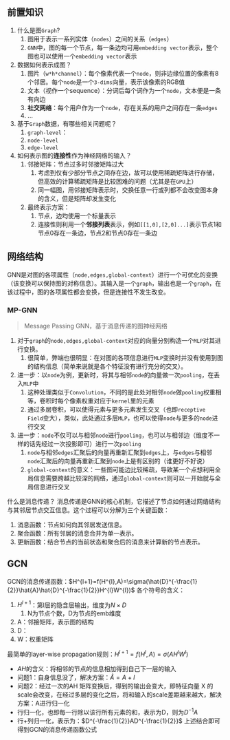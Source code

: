## 前置知识

1. 什么是图`Graph`?
	1. 图用于表示一系列实体（`nodes`）之间的关系（`edges`）
	2. `GNN`中，图的每一个节点，每一条边均可用`embedding vector`表示，整个图也可以使用一个`embedding vector`表示
2. 数据如何表示成图？
	1. 图片（`w*h*channel`）：每个像素代表一个`node`，则非边缘位置的像素有8个邻居。每个`node`是一个`3-dims`向量，表示该像素的RGB值
	2. 文本（视作一个sequence）：分词后每个词作为一个`node`，文本便是一条有向边
	3. **社交网络**：每个用户作为一个`node`，存在关系的用户之间存在一条`edges`
	4. ...
3. 基于`Graph`数据，有哪些相关问题呢？
	1. `graph-level`：
	2. `node-level`
	3. `edge-level`
4. 如何表示图的**连接性**作为神经网络的输入？
	1. 邻接矩阵：节点过多时邻接矩阵过大
		1. 考虑到仅有少部分节点之间存在边，故可以使用稀疏矩阵进行存储，但高效的计算稀疏矩阵是比较困难的问题（尤其是在`GPU`上）
		2. 同一幅图，用邻接矩阵表示时，交换任意一行或列都不会改变图本身的含义，但是矩阵却发生变化
	2. 最终表示方案：
		1. 节点，边均使用一个标量表示
		2. 连接性则利用一个**邻接列表**表示，例如`[[1,0],[2,0]...]`表示节点1和节点0存在一条边，节点2和节点0存在一条边

## 网络结构

GNN是对图的各项属性（`node,edges,global-context`）进行一个可优化的变换（该变换可以保持图的对称信息）。其输入是一个`graph`，输出也是一个`graph`，在该过程中，图的各项属性都会变换，但是连接性不发生改变。

### MP-GNN
> Message Passing GNN，基于消息传递的图神经网络

1. 对于`graph`的`node,edges,global-context`对应的向量分别构造一个`MLP`对其进行变换。
	1. 很简单，弊端也很明显：在对图的各项信息进行`MLP`变换时并没有使用到图的结构信息（简单来说就是各个特征没有进行充分的交叉）。
2. 进一步：以`node`为例，更新时，将其与相邻`node`的向量做一次`pooling`，在丢入`MLP`中
	1. 这种处理类似于`Convolution`，不同的是此处对相邻`node`做`pooling`权重相等，卷积时每个像素权重对应于`kernel`里的元素
	2. 通过多层卷积，可以使得元素与更多元素发生交叉（也即`receptive Field`变大），类似，此处通过多层`MLP`，也可以使得`node`与更多的`node`进行交叉
3. 进一步：`node`不仅可以与相邻`node`进行`pooling`，也可以与相邻边（维度不一样的话先经过一次投影即可）进行一次`pooling`
	1. `node`与相邻`edges`汇聚后的向量再重新汇聚到`edges`上，与`edges`与相邻`node`汇聚后的向量再重新汇聚到`node`上是有区别的（谁更好不好说）
	2. `global-context`的意义：一些图可能边比较稀疏，导致某一个点想利用全局信息需要跨越比较深的网络，通过`global-context`则可以一开始就与全局信息进行交叉

什么是消息传递？
消息传递是GNN的核心机制，它描述了节点如何通过网络结构与其邻居节点交互信息。这个过程可以分解为三个关键函数：
1. 消息函数：节点如何向其邻居发送信息。
2. 聚合函数：所有邻居的消息合并为单一表示。
3. 更新函数：结合节点的当前状态和聚合后的消息来计算新的节点表示。

## GCN

GCN的消息传递函数：$H^{l+1}=f(H^{l},A)=\sigma(\hat{D}^{-\frac{1}{2}}\hat{A}\hat{D}^{-\frac{1}{2}}H^{l}W^{l})$
各个符号的含义：
1. $H^{l+1}$：第l层的隐含层输出，维度为$N \times D$
	1. N为节点个数，D为节点的emb维度
2. A：邻接矩阵，表示图的结构
3. D：
4. W：权重矩阵

最简单的layer-wise propagation规则：$H^{l+1}=f(H^{l},A)=\sigma(AH^{l}W^{l})$
- $AH$的含义：将相邻的节点的信息相加得到自己下一层的输入
- 问题1：自身信息没了，解决方案：$\hat{A}=A+I$
- 问题2：经过一次的AH 矩阵变换后，得到的输出会变大，即特征向量 X 的scale会改变，在经过多层的变化之后，将和输入的scale差距越来越大，解决方案：A进行归一化
- 行归一化，也即每一行除以该行所有元素的和，表示为D，则为$D^{-1}A$
- 行+列归一化，表示为：$D^{-\frac{1}{2}}AD^{-\frac{1}{2}}$
上述结合即可得到GCN的消息传递函数公式